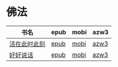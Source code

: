 # 佛法

| 书名 | epub | mobi | azw3 |
| --- | --- | --- | --- |
| [活在此时此刻](http://ct.dalanmei.com/f/31084289-572115208-0e8eb7) | [epub](http://ct.dalanmei.com/f/31084289-572115208-0e8eb7) | [mobi](http://ct.dalanmei.com/f/31084289-571709234-62bfc1) | [azw3](http://ct.dalanmei.com/f/31084289-572136499-cedd22) |
| [好好说话](http://ct.dalanmei.com/f/31084289-571786450-cca6b0) | [epub](http://ct.dalanmei.com/f/31084289-571786450-cca6b0) | [mobi](http://ct.dalanmei.com/f/31084289-571452368-f90537) | [azw3](http://ct.dalanmei.com/f/31084289-571885665-8a6089) |
